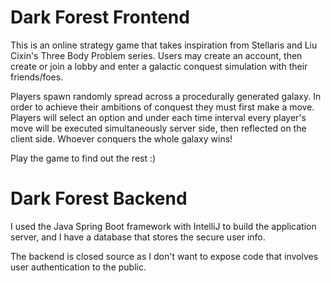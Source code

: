 # Dark Forest Frontend

This is an online strategy game that takes inspiration from Stellaris and Liu Cixin's Three Body Problem series. Users may create an account, then create or join a lobby and enter a galactic conquest simulation with their friends/foes.

Players spawn randomly spread across a procedurally generated galaxy. In order to achieve their ambitions of conquest they must first make a move. Players will select an option and under each time interval every player's move will be executed simultaneously server side, then reflected on the client side. Whoever conquers the whole galaxy wins!

Play the game to find out the rest :)

# Dark Forest Backend

I used the Java Spring Boot framework with IntelliJ to build the application server, and I have a database that stores the secure user info.

The backend is closed source as I don't want to expose code that involves user authentication to the public.

